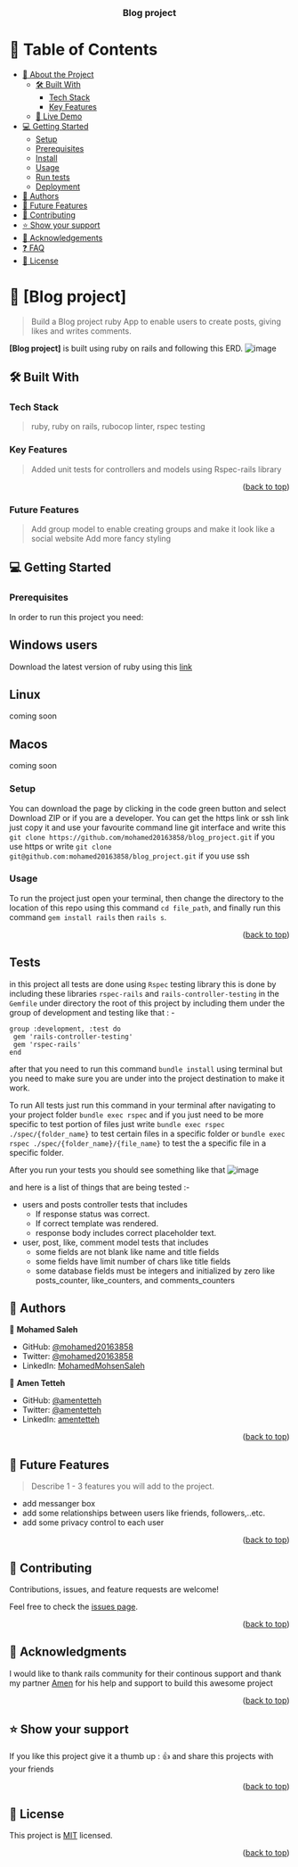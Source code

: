 <a name="readme-top"></a>

<div align="center">

  <br/>

  <h3><b>Blog project</b></h3>

</div>

<!-- TABLE OF CONTENTS -->

# 📗 Table of Contents

- [📖 About the Project](#about-project)
  - [🛠 Built With](#built-with)
    - [Tech Stack](#tech-stack)
    - [Key Features](#key-features)
  - [🚀 Live Demo](#live-demo)
- [💻 Getting Started](#getting-started)
  - [Setup](#setup)
  - [Prerequisites](#prerequisites)
  - [Install](#install)
  - [Usage](#usage)
  - [Run tests](#run-tests)
  - [Deployment](#triangular_flag_on_post-deployment)
- [👥 Authors](#authors)
- [🔭 Future Features](#future-features)
- [🤝 Contributing](#contributing)
- [⭐️ Show your support](#support)
- [🙏 Acknowledgements](#acknowledgements)
- [❓ FAQ](#faq)
- [📝 License](#license)

<!-- PROJECT DESCRIPTION -->

# 📖 [Blog project] <a name="about-project"></a>

> Build a Blog project ruby App to enable users to create posts, giving likes and writes comments.


**[Blog project]** is built using ruby on rails and following this ERD.
![image](https://user-images.githubusercontent.com/22921170/208265293-7149090e-faa0-4809-87eb-286b03d4b800.png)



## 🛠 Built With <a name="built-with"></a>

### Tech Stack <a name="tech-stack"></a>

> ruby, ruby on rails, rubocop linter, rspec testing

<!-- Features -->

### Key Features <a name="key-features"></a>

> Added unit tests for controllers and models using Rspec-rails library 
 
<p align="right">(<a href="#readme-top">back to top</a>)</p>

### Future Features <a name="future-features"></a>

> Add group model to enable creating groups and make it look like a social website 
> Add more fancy styling  
 

<!-- GETTING STARTED -->

## 💻 Getting Started <a name="getting-started"></a>

### Prerequisites

In order to run this project you need:
## Windows users
Download the latest version of ruby using this [link](https://rubyinstaller.org/downloads/)
## Linux
coming soon
## Macos
coming soon

### Setup
You can download the page by clicking in the code green button and select Download ZIP or if you are a developer. You can get the https link or ssh link just copy it and use your favourite command line git interface and write this `git clone https://github.com/mohamed20163858/blog_project.git` if you use https or write `git clone git@github.com:mohamed20163858/blog_project.git` if you use ssh

### Usage

To run the project just open your terminal, then change the directory to the location of this repo using this command `cd file_path`, and finally run this command `gem install rails` then `rails s`.



<p align="right">(<a href="#readme-top">back to top</a>)</p>

## Tests 
 in this project all tests are done using `Rspec` testing library this is done by including these libraries `rspec-rails` and `rails-controller-testing`  in the `Gemfile` under directory the root of this project 
 by including them under the group of development and testing like that : -
 ``` 
 group :development, :test do
  gem 'rails-controller-testing'
  gem 'rspec-rails'
end
``` 
after that you need to run this command `bundle install` using terminal but you need to make sure you are under into the project destination to make it work. 

To run All tests just run this command in your terminal after navigating to your project folder `bundle exec rspec` and if you just need to be more specific to test portion of files just write `bundle exec rspec ./spec/{folder_name}` to test certain files in a specific folder or `bundle exec rspec ./spec/{folder_name}/{file_name}` to test the a specific file in a specific folder.

After you run your tests you should see something like that 
![image](https://user-images.githubusercontent.com/22921170/222914801-a0dae8fc-bb51-41d8-9f45-96d3dc272006.png)


and here is a list of things that are being tested :- 
- users and posts controller tests that includes 
  - If response status was correct.
  - If correct template was rendered.
  - response body includes correct placeholder text. 
- user, post, like, comment model tests that includes
  - some fields are not blank like name and title fields 
  - some fields have limit number of chars like title fields 
  - some database fields must be integers and initialized by zero like posts_counter, like_counters, and comments_counters



<!-- AUTHORS -->

## 👥 Authors <a name="authors"></a>

👤 **Mohamed Saleh**

- GitHub: [@mohamed20163858](https://github.com/mohamed20163858)
- Twitter: [@mohamed20163858](https://twitter.com/mohamed20163858)
- LinkedIn: [MohamedMohsenSaleh](https://www.linkedin.com/in/mohamedmohsensaleh/)

👤 **Amen Tetteh**

- GitHub: [@amentetteh](https://github.com/amentetteh)
- Twitter: [@amentetteh](https://twitter.com/amentetteh)
- LinkedIn: [amentetteh](https://www.linkedin.com/in/amentetteh/)

<p align="right">(<a href="#readme-top">back to top</a>)</p>

<!--  Features -->
## 🔭 Future Features <a name="future-features"></a>

> Describe 1 - 3 features you will add to the project.

- add messanger box
- add some relationships between users like friends, followers,..etc.
- add some privacy control to each user 

<p align="right">(<a href="#readme-top">back to top</a>)</p>

<!-- CONTRIBUTING -->

## 🤝 Contributing <a name="contributing"></a>

Contributions, issues, and feature requests are welcome!

Feel free to check the [issues page](../../issues/).

<p align="right">(<a href="#readme-top">back to top</a>)</p>

## 🙏 Acknowledgments <a name="acknowledgements"></a>
I would like to thank rails community for their continous support and thank my partner [Amen](https://github.com/amentetteh) for his help  and support to build this awesome project

<p align="right">(<a href="#readme-top">back to top</a>)</p>

<!-- SUPPORT -->

## ⭐️ Show your support <a name="support"></a>

If you like this project give it a thumb up :	👍 and share this projects with your friends 

<p align="right">(<a href="#readme-top">back to top</a>)</p>

<!-- FAQ (optional) -->


<!-- LICENSE -->

## 📝 License <a name="license"></a>

This project is [MIT](./MIT.md) licensed.
<p align="right">(<a href="#readme-top">back to top</a>)</p>

